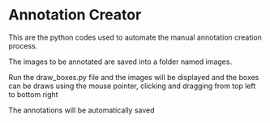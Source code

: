 # Annotation Creator
This are the python codes used to automate the manual annotation creation process.

The images to be annotated are saved into a folder named images.

Run the draw_boxes.py file and the images will be displayed and the boxes can be draws using the mouse pointer, clicking and dragging from top left to bottom right

The annotations will be automatically saved
